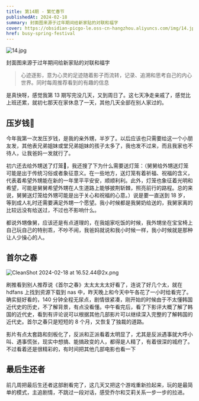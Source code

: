 ```yaml
---
title: 第14期 - 繁忙春节
publishedAt: 2024-02-18
summary: 封面图来源于过年期间给新家贴的对联和福字
cover: https://obsidian-picgo-le.oss-cn-hangzhou.aliyuncs.com/img/14.jpg
href: busy-spring-festival
---
```

![14.jpg](https://obsidian-picgo-le.oss-cn-hangzhou.aliyuncs.com/img/14.jpg)

封面图来源于过年期间给新家贴的对联和福字

>心迹逐影，意为心灵的足迹随着影子而流转，记录、追溯和思考自己的内心世界。同时每周推荐看到的有趣的信息

是真快呀，感觉我第 13 期写完没几天，又到周日了。这七天净走亲戚了，感觉比上班还累，就初七那天在家休息了一天，其他几天全部在别人家过的。

## 压岁钱🧧
今年我第一次发压岁钱，是我的亲外甥，半岁了。以后应该也只需要给这一个小朋友发，其他表兄弟姐妹或堂兄弟姐妹的孩子太多了，我也发不过来，而且我家也不待人，让我爸妈一发就行了。

初六还去给外甥送了灯笼🏮，我还搜了下为什么需要送灯笼：（舅舅给外甥送灯笼可能是出于传统习俗或者象征意义。在一些地方，送灯笼有着祈福、祝福的含义，代表着希望外甥能在新的一年里平平安安，顺顺利利。此外，灯笼也象征着光明和希望，可能是舅舅希望外甥在人生道路上能够披荆斩棘，照亮前行的路程。总的来说，舅舅送灯笼给外甥可能是出于关心和祝福的心意。）说是要一直送到 18 岁，等到成人礼时还需要满足外甥一个愿望。我小时候都是我舅奶给送的，我舅家离的比较远没有给送过，不过也不影响什么。

都说外甥像舅，应该还是有点道理的，在我姐家吃饭的时候，我外甥坐在宝宝椅上自己玩自己的特别乖，不吵不闹，我爸妈就说和我小时候一样，我小时候就是那种让人少操心的人。

## 首尔之春
![CleanShot 2024-02-18 at 16.52.44@2x.png](https://obsidian-picgo-le.oss-cn-hangzhou.aliyuncs.com/img/CleanShot%202024-02-18%20at%2016.52.44@2x.png)

刷推看到别人推荐说《首尔之春》太太太太太好看了，连说了好几个太，就在 hdfans 上找到资源下载到 nas 中，昨天晚上和今天中午各花了一小时给看完了。确实挺好看的，140 分钟全程无尿点，剧情很紧凑，刚开始的时候由于不太懂韩国近代史的历史，不了解背景，有点没看懂。中午看完后，看了下影评大概了解了韩国的近代史，看到有评论说可以根据其他几部影片可以继续深入完整的了解韩国的近代史。首尔之春只是短短的 8 个月，又恢复了独裁的道路。

影片有点太套路和刻板化了，反派和正派看着太明显了，尤其是反派遇事就大呼小叫、遇事慌张，现实中想搞、能搞政变的人，都得是人精了，有着很深的城府了。不过看着还是很精彩的，有时间把其他几部电影也看一下

## 最后生还者
前几周把最后生还者这部剧看完了，这几天又把这个游戏重新捡起来，玩的是最简单的模式，主追剧情，不跳过一段对话，感受乔尔和艾莉关系一步一步的拉进。